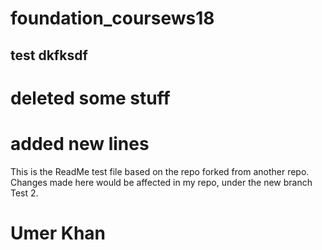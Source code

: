 # foundation_coursews18

##  test dkfksdf
 
# deleted some stuff

# added new lines

This is the ReadMe test file based on the repo forked from another repo.
Changes made here would be affected in my repo, under the new branch Test 2.

# Umer Khan

